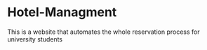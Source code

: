 # Hotel-Managment
This is a website that automates the whole reservation process for university students 
